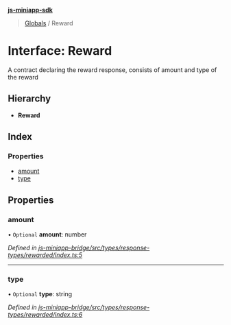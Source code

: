 **[js-miniapp-sdk](../README.md)**

> [Globals](../README.md) / Reward

# Interface: Reward

A contract declaring the reward response, consists of amount and type of the reward

## Hierarchy

* **Reward**

## Index

### Properties

* [amount](reward.md#amount)
* [type](reward.md#type)

## Properties

### amount

• `Optional` **amount**: number

*Defined in [js-miniapp-bridge/src/types/response-types/rewarded/index.ts:5](https://github.com/rakutentech/js-miniapp/blob/da5571c/js-miniapp-bridge/src/types/response-types/rewarded/index.ts#L5)*

___

### type

• `Optional` **type**: string

*Defined in [js-miniapp-bridge/src/types/response-types/rewarded/index.ts:6](https://github.com/rakutentech/js-miniapp/blob/da5571c/js-miniapp-bridge/src/types/response-types/rewarded/index.ts#L6)*
